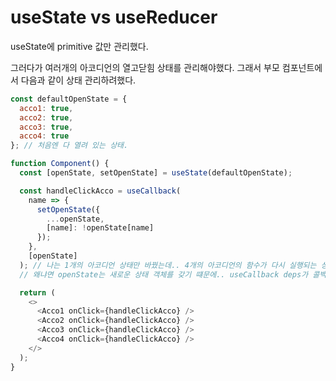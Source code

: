 # useState vs useReducer

useState에 primitive 값만 관리했다.

그러다가 여러개의 아코디언의 열고닫힘 상태를 관리해야했다. 그래서 부모 컴포넌트에서 다음과 같이 상태 관리하려했다.

```js
const defaultOpenState = {
  acco1: true,
  acco2: true,
  acco3: true,
  acco4: true
}; // 처음엔 다 열려 있는 상태.

function Component() {
  const [openState, setOpenState] = useState(defaultOpenState);

  const handleClickAcco = useCallback(
    name => {
      setOpenState({
        ...openState,
        [name]: !openState[name]
      });
    },
    [openState]
  ); // 나는 1개의 아코디언 상태만 바꿨는데.. 4개의 아코디언의 함수가 다시 실행되는 상황..
  // 왜냐면 openState는 새로운 상태 객체를 갖기 떄문에.. useCallback deps가 콜백함수 다시 만듬

  return (
    <>
      <Acco1 onClick={handleClickAcco} />
      <Acco2 onClick={handleClickAcco} />
      <Acco3 onClick={handleClickAcco} />
      <Acco4 onClick={handleClickAcco} />
    </>
  );
}
```
